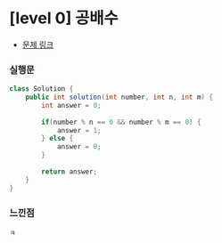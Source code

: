# [level 0] 공배수

* [문제 링크](https://school.programmers.co.kr/learn/courses/30/lessons/181936)


### 실행문

```java
class Solution {
    public int solution(int number, int n, int m) {
        int answer = 0;
        
        if(number % n == 0 && number % m == 0) {
            answer = 1;
        } else {
            answer = 0;
        }
            
        return answer;
    }
}
```


### 느낀점

```
ㅋ
``` 
